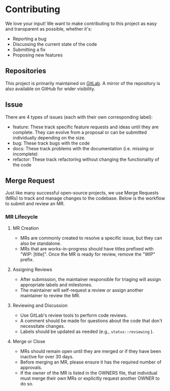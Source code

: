 # Contributing

We love your input! We want to make contributing to this project as easy and transparent as possible, whether it's:

- Reporting a bug
- Discussing the current state of the code
- Submitting a fix
- Proposing new features

## Repositories
This project is primarily maintained on [GitLab](). A mirror of the repository is also available on GitHub for wider visibility.

## Issue
There are 4 types of issues (each with their own corresponding label):
- feature: These track specific feature requests and ideas until they are complete. They can evolve from a proposal or can be submitted individually depending on the size.
- bug: These track bugs with the code
- docs: These track problems with the documentation (i.e. missing or incomplete)
- refactor: These track refactoring without changing the functionality of the code

## Merge Request
Just like many successful open-source projects, we use Merge Requests (MRs) to track and manage changes to the codebase. Below is the workflow to submit and review an MR.
### MR Lifecycle

1. MR Creation
   - MRs are commonly created to resolve a specific issue, but they can also be standalone. 
   - MRs that are works-in-progress should have titles prefixed with "WIP: [title]". Once the MR is ready for review, remove the "WIP" prefix.

2. Assigning Reviews

   - After submission, the maintainer responsible for triaging will assign appropriate labels and milestones.
   - The maintainer will self-request a review or assign another maintainer to review the MR.

3. Reviewing and Discussion

   - Use GitLab's review tools to perform code reviews.
   - A comment should be made for questions about the code that don't necessitate changes.
   - Labels should be updated as needed (e.g., `status::reviewing` ).

4. Merge or Close

   - MRs should remain open until they are merged or if they have been inactive for over 30 days.
   - Before merging an MR, please ensure it has the required number of approvals.
   - If the owner of the MR is listed in the OWNERS file, that individual must merge their own MRs or explicitly request another OWNER to do so.

